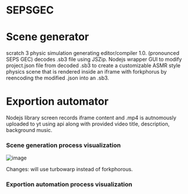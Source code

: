# SEPSGEC

# Scene generator

scratch 3 physic simulation generating editor/compiler 1.0. (pronounced SEPS GEC) decodes .sb3 file using JSZip. Nodejs wrapper GUI to modify project.json file from decoded .sb3 to create a customizable ASMR style physics scene that is rendered inside an iframe with forkphorus by reencoding the modified .json into an .sb3.


# Exportion automator
Nodejs library screen records iframe content and .mp4 is autnomously uploaded to yt using api along with provided video title, description, background music.

### Scene generation process visualization
![image](https://github.com/kachbit/S3PSGEC/assets/59241904/079cfc06-713e-4872-afa6-7214eae06be3)

Changes: will use turbowarp instead of forkphorous.
### Exportion automation process visualization
